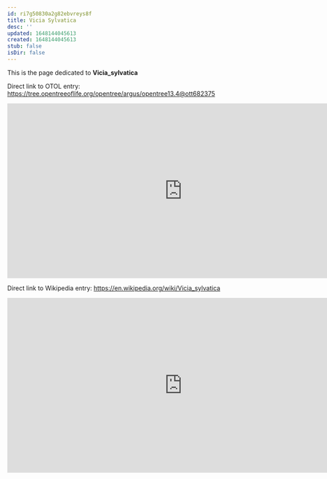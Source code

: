 ```yaml
---
id: ri7g50830a2g82ebvreys8f
title: Vicia Sylvatica
desc: ''
updated: 1648144045613
created: 1648144045613
stub: false
isDir: false
---
```

This is the page dedicated to **Vicia_sylvatica**


Direct link to OTOL entry: https://tree.opentreeoflife.org/opentree/argus/opentree13.4@ott682375



<html>
    <body>
    <iframe src="https://tree.opentreeoflife.org/opentree/argus/opentree13.4@ott682375"
    width="800" height="400" frameborder="0" allowfullscreen> </iframe>
    </body>
</html>
    


Direct link to Wikipedia entry: https://en.wikipedia.org/wiki/Vicia_sylvatica



<html>
    <body>
    <iframe src="https://en.wikipedia.org/wiki/Vicia_sylvatica"
    width="800" height="400" frameborder="0" allowfullscreen> </iframe>
    </body>
</html>
    
